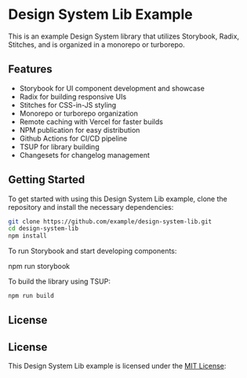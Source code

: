 # Design System Lib Example

This is an example Design System library that utilizes Storybook, Radix, Stitches, and is organized in a monorepo or turborepo.

## Features

- Storybook for UI component development and showcase
- Radix for building responsive UIs
- Stitches for CSS-in-JS styling
- Monorepo or turborepo organization
- Remote caching with Vercel for faster builds
- NPM publication for easy distribution
- Github Actions for CI/CD pipeline
- TSUP for library building
- Changesets for changelog management

## Getting Started

To get started with using this Design System Lib example, clone the repository and install the necessary dependencies:

```sh
git clone https://github.com/example/design-system-lib.git
cd design-system-lib
npm install
```

To run Storybook and start developing components:

npm run storybook

To build the library using TSUP:

```sh
npm run build
```

## License

## License

This Design System Lib example is licensed under the [MIT License](./LICENSE):
